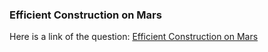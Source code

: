 ### Efficient Construction on Mars
Here is a link of the question: [Efficient Construction on Mars](https://toph.co/p/efficient-construction-on-mars)
